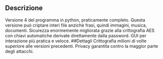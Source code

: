 ## Descrizione
Versione 4 del programma in python, praticamente completo.
Questa versione può criptare interi file anzichè frasi, quindi immagini, musica, documenti.
Sicurezza enormemente migliorata grazie alla crittografia AES con chiavi automatiche derivate direttamente dalla password.
GUI per interazione più pratica e veloce.
##Dettagli
Crittografia milioni di volte superiore alle versioni precedenti.
Privacy garantita contro la maggior parte degli attacchi.





